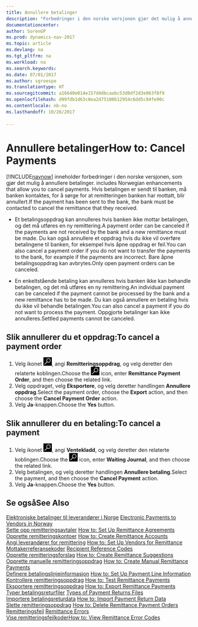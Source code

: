 ```yaml
---
title: Annullere betalinger
description: "Forbedringer i den norske versjonen gjør det mulig å annullere betalinger."
documentationcenter: 
author: SorenGP
ms.prod: dynamics-nav-2017
ms.topic: article
ms.devlang: na
ms.tgt_pltfrm: na
ms.workload: na
ms.search.keywords: 
ms.date: 07/01/2017
ms.author: sgroespe
ms.translationtype: HT
ms.sourcegitcommit: a16640e014e157d4dbcaabc53d0df2d3e063f8f9
ms.openlocfilehash: d99fdb1d63c0ea2d75100b12954c6dd5c84fe90c
ms.contentlocale: nb-no
ms.lasthandoff: 10/26/2017

---
```

# <a name="how-to-cancel-payments"></a><span data-ttu-id="78bfb-103">Annullere betalinger</span><span class="sxs-lookup"><span data-stu-id="78bfb-103">How to: Cancel Payments</span></span>
[!INCLUDE[navnow](../../includes/navnow_md.md)]<span data-ttu-id="78bfb-104"> inneholder forbedringer i den norske versjonen, som gjør det mulig å annullere betalinger.</span><span class="sxs-lookup"><span data-stu-id="78bfb-104"> includes Norwegian enhancements that allow you to cancel payments.</span></span> <span data-ttu-id="78bfb-105">Hvis betalingen er sendt til banken, må banken kontaktes, for å sørge for at remitteringen banken har mottatt, blir annullert.</span><span class="sxs-lookup"><span data-stu-id="78bfb-105">If the payment has been sent to the bank, the bank must be contacted to cancel the remittance that they received.</span></span>  

- <span data-ttu-id="78bfb-106">Et betalingsoppdrag kan annulleres hvis banken ikke mottar betalingen, og det må utføres en ny remittering.</span><span class="sxs-lookup"><span data-stu-id="78bfb-106">A payment order can be canceled if the payments are not received by the bank and a new remittance must be made.</span></span> <span data-ttu-id="78bfb-107">Du kan også annullere et oppdrag hvis du ikke vil overføre betalingene til banken, for eksempel hvis åpne oppdrag er feil.</span><span class="sxs-lookup"><span data-stu-id="78bfb-107">You can also cancel a payment order if you do not want to transfer the payments to the bank, for example if the payments are incorrect.</span></span> <span data-ttu-id="78bfb-108">Bare åpne betalingsoppdrag kan avbrytes.</span><span class="sxs-lookup"><span data-stu-id="78bfb-108">Only open payment orders can be canceled.</span></span>  

- <span data-ttu-id="78bfb-109">En enkeltstående betaling kan annulleres hvis banken ikke kan behandle betalingen, og det må utføres en ny remittering.</span><span class="sxs-lookup"><span data-stu-id="78bfb-109">An individual payment can be canceled if the payment cannot be processed by the bank and a new remittance has to be made.</span></span> <span data-ttu-id="78bfb-110">Du kan også annullere en betaling hvis du ikke vil behandle betalingen.</span><span class="sxs-lookup"><span data-stu-id="78bfb-110">You can also cancel a payment if you do not want to process the payment.</span></span> <span data-ttu-id="78bfb-111">Oppgjorte betalinger kan ikke annulleres.</span><span class="sxs-lookup"><span data-stu-id="78bfb-111">Settled payments cannot be canceled.</span></span>  

## <a name="to-cancel-a-payment-order"></a><span data-ttu-id="78bfb-112">Slik annullerer du et oppdrag:</span><span class="sxs-lookup"><span data-stu-id="78bfb-112">To cancel a payment order</span></span>  

1.  <span data-ttu-id="78bfb-113">Velg ikonet ![Søk etter side eller rapport](../../media/ui-search/search_small.png "Søk etter side eller rapport"), angi **Remitteringsoppdrag**, og velg deretter den relaterte koblingen.</span><span class="sxs-lookup"><span data-stu-id="78bfb-113">Choose the ![Search for Page or Report](../../media/ui-search/search_small.png "Search for Page or Report icon") icon, enter **Remittance Payment Order**, and then choose the related link.</span></span>  
2.  <span data-ttu-id="78bfb-114">Velg oppdraget, velg **Eksportere**, og velg deretter handlingen **Annullere oppdrag**.</span><span class="sxs-lookup"><span data-stu-id="78bfb-114">Select the payment order, choose the **Export** action, and then choose the **Cancel Payment Order** action.</span></span>  
3.  <span data-ttu-id="78bfb-115">Velg **Ja**-knappen.</span><span class="sxs-lookup"><span data-stu-id="78bfb-115">Choose the **Yes** button.</span></span>  

## <a name="to-cancel-a-payment"></a><span data-ttu-id="78bfb-116">Slik annullerer du en betaling:</span><span class="sxs-lookup"><span data-stu-id="78bfb-116">To cancel a payment</span></span>  

1.  <span data-ttu-id="78bfb-117">Velg ikonet ![Søk etter side eller rapport](../../media/ui-search/search_small.png "Søk etter side eller rapport"), angi **Ventekladd**, og velg deretter den relaterte koblingen.</span><span class="sxs-lookup"><span data-stu-id="78bfb-117">Choose the ![Search for Page or Report](../../media/ui-search/search_small.png "Search for Page or Report icon") icon, enter **Waiting Journal**, and then choose the related link.</span></span>  
2.  <span data-ttu-id="78bfb-118">Velg betalingen, og velg deretter handlingen **Annullere betaling**.</span><span class="sxs-lookup"><span data-stu-id="78bfb-118">Select the payment, and then choose the **Cancel Payment** action.</span></span>  
3.  <span data-ttu-id="78bfb-119">Velg **Ja**-knappen.</span><span class="sxs-lookup"><span data-stu-id="78bfb-119">Choose the **Yes** button.</span></span>  

## <a name="see-also"></a><span data-ttu-id="78bfb-120">Se også</span><span class="sxs-lookup"><span data-stu-id="78bfb-120">See Also</span></span>  
 <span data-ttu-id="78bfb-121">[Elektroniske betalinger til leverandører i Norge](electronic-payments-to-vendors-in-norway.md) </span><span class="sxs-lookup"><span data-stu-id="78bfb-121">[Electronic Payments to Vendors in Norway](electronic-payments-to-vendors-in-norway.md) </span></span>  
 <span data-ttu-id="78bfb-122">[Sette opp remitteringsavtaler](how-to-set-up-remittance-agreements.md) </span><span class="sxs-lookup"><span data-stu-id="78bfb-122">[How to: Set Up Remittance Agreements](how-to-set-up-remittance-agreements.md) </span></span>  
 <span data-ttu-id="78bfb-123">[Opprette remitteringskontoer](how-to-create-remittance-accounts.md) </span><span class="sxs-lookup"><span data-stu-id="78bfb-123">[How to: Create Remittance Accounts](how-to-create-remittance-accounts.md) </span></span>  
 <span data-ttu-id="78bfb-124">[Angi leverandører for remittering](how-to-set-up-vendors-for-remittance.md) </span><span class="sxs-lookup"><span data-stu-id="78bfb-124">[How to: Set Up Vendors for Remittance](how-to-set-up-vendors-for-remittance.md) </span></span>  
 <span data-ttu-id="78bfb-125">[Mottakerreferansekoder](recipient-reference-codes.md) </span><span class="sxs-lookup"><span data-stu-id="78bfb-125">[Recipient Reference Codes](recipient-reference-codes.md) </span></span>  
 <span data-ttu-id="78bfb-126">[Opprette remitteringsforslag](how-to-create-remittance-suggestions.md) </span><span class="sxs-lookup"><span data-stu-id="78bfb-126">[How to: Create Remittance Suggestions](how-to-create-remittance-suggestions.md) </span></span>  
 <span data-ttu-id="78bfb-127">[Opprette manuelle remitteringsoppdrag](how-to-create-manual-remittance-payments.md) </span><span class="sxs-lookup"><span data-stu-id="78bfb-127">[How to: Create Manual Remittance Payments](how-to-create-manual-remittance-payments.md) </span></span>  
 <span data-ttu-id="78bfb-128">[Definere betalingslinjeinformasjon](how-to-set-up-payment-line-information.md) </span><span class="sxs-lookup"><span data-stu-id="78bfb-128">[How to: Set Up Payment Line Information](how-to-set-up-payment-line-information.md) </span></span>  
 <span data-ttu-id="78bfb-129">[Kontrollere remitteringsoppdrag](how-to-test-remittance-payments.md) </span><span class="sxs-lookup"><span data-stu-id="78bfb-129">[How to: Test Remittance Payments](how-to-test-remittance-payments.md) </span></span>  
 <span data-ttu-id="78bfb-130">[Eksportere remitteringsoppdrag](how-to-export-remittance-payments.md) </span><span class="sxs-lookup"><span data-stu-id="78bfb-130">[How to: Export Remittance Payments](how-to-export-remittance-payments.md) </span></span>  
 <span data-ttu-id="78bfb-131">[Typer betalingsreturfiler](types-of-payment-returns-files.md) </span><span class="sxs-lookup"><span data-stu-id="78bfb-131">[Types of Payment Returns Files](types-of-payment-returns-files.md) </span></span>  
 <span data-ttu-id="78bfb-132">[Importere betalingsreturdata](how-to-import-payment-return-data.md) </span><span class="sxs-lookup"><span data-stu-id="78bfb-132">[How to: Import Payment Return Data](how-to-import-payment-return-data.md) </span></span>  
 <span data-ttu-id="78bfb-133">[Slette remitteringsoppdrag](how-to-delete-remittance-payment-orders.md) </span><span class="sxs-lookup"><span data-stu-id="78bfb-133">[How to: Delete Remittance Payment Orders](how-to-delete-remittance-payment-orders.md) </span></span>  
 <span data-ttu-id="78bfb-134">[Remitteringsfeil](remittance-errors.md) </span><span class="sxs-lookup"><span data-stu-id="78bfb-134">[Remittance Errors](remittance-errors.md) </span></span>  
 [<span data-ttu-id="78bfb-135">Vise remitteringsfeilkoder</span><span class="sxs-lookup"><span data-stu-id="78bfb-135">How to: View Remittance Error Codes</span></span>](how-to-view-remittance-error-codes.md)

